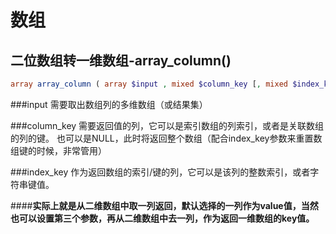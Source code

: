 # 数组
## 二位数组转一维数组-array_column()
```php
array array_column ( array $input , mixed $column_key [, mixed $index_key ] )
```
###input
需要取出数组列的多维数组（或结果集）

###column_key
需要返回值的列，它可以是索引数组的列索引，或者是关联数组的列的键。 也可以是NULL，此时将返回整个数组（配合index_key参数来重置数组键的时候，非常管用）

###index_key
作为返回数组的索引/键的列，它可以是该列的整数索引，或者字符串键值。

####**实际上就是从二维数组中取一列返回，默认选择的一列作为value值，当然也可以设置第三个参数，再从二维数组中去一列，作为返回一维数组的key值。**